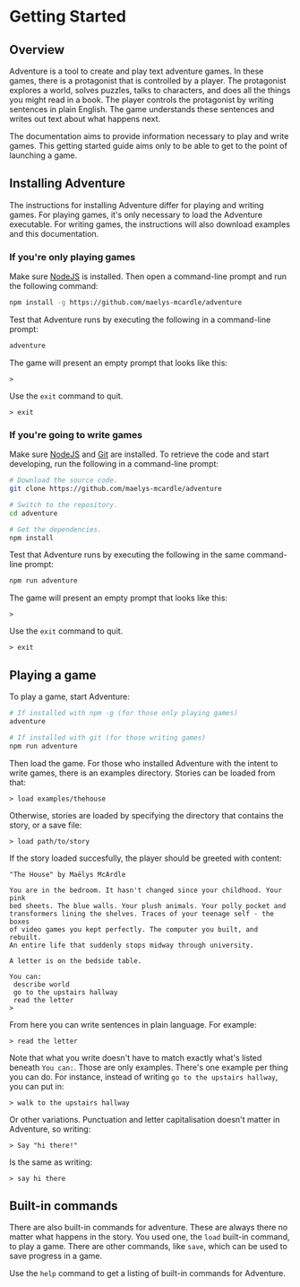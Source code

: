 # Getting Started

## Overview

Adventure is a tool to create and play text adventure games. In these 
games, there is a protagonist that is controlled by a player. The protagonist 
explores a world, solves puzzles, talks to characters, and does all the things
you might read in a book. The player controls the protagonist by writing 
sentences in plain English. The game understands these sentences and writes
out text about what happens next.

The documentation aims to provide information necessary to play and write games.
This getting started guide aims only to be able to get to the point of launching
a game.

## Installing Adventure

The instructions for installing Adventure differ for playing and writing games.
For playing games, it's only necessary to load the Adventure executable. For
writing games, the instructions will also download examples and this 
documentation.

### If you're only playing games

Make sure [NodeJS](https://nodejs.org/) is installed. Then open a command-line
prompt and run the following command:

```bash
npm install -g https://github.com/maelys-mcardle/adventure
```

Test that Adventure runs by executing the following in a command-line prompt:

```bash
adventure
```

The game will present an empty prompt that looks like this:

```
> 
```

Use the `exit` command to quit.

```
> exit
```

### If you're going to write games

Make sure [NodeJS](https://nodejs.org/) and [Git](https://git-scm.com/) are
installed. To retrieve the code and start developing, run the following in 
a command-line prompt:

```bash
# Download the source code.
git clone https://github.com/maelys-mcardle/adventure

# Switch to the repository.
cd adventure

# Get the dependencies.
npm install
```

Test that Adventure runs by executing the following in the same command-line
prompt:

```bash
npm run adventure
```

The game will present an empty prompt that looks like this:

```
> 
```

Use the `exit` command to quit.

```
> exit
```

## Playing a game

To play a game, start Adventure:

```bash
# If installed with npm -g (for those only playing games)
adventure

# If installed with git (for those writing games)
npm run adventure
```

Then load the game. For those who installed Adventure with the intent
to write games, there is an examples directory. Stories can be loaded 
from that:

```
> load examples/thehouse
```

Otherwise, stories are loaded by specifying the directory that contains
the story, or a save file:

```
> load path/to/story
```

If the story loaded succesfully, the player should be greeted with content:

```
"The House" by Maëlys McArdle

You are in the bedroom. It hasn't changed since your childhood. Your pink
bed sheets. The blue walls. Your plush animals. Your polly pocket and
transformers lining the shelves. Traces of your teenage self - the boxes
of video games you kept perfectly. The computer you built, and rebuilt.
An entire life that suddenly stops midway through university.

A letter is on the bedside table.

You can:
 describe world
 go to the upstairs hallway
 read the letter
>
```

From here you can write sentences in plain language. For example:

```
> read the letter
```

Note that what you write doesn't have to match exactly what's listed beneath
`You can:`. Those are only examples. There's one example per thing you can
do. For instance, instead of writing `go to the upstairs hallway`, you can 
put in:

```
> walk to the upstairs hallway
```

Or other variations. Punctuation and letter capitalisation doesn't matter
in Adventure, so writing:

```
> Say "hi there!"
```

Is the same as writing:

```
> say hi there
```

## Built-in commands

There are also built-in commands for adventure. These are always there no
matter what happens in the story. You used one, the `load` built-in command,
to play a game. There are other commands, like `save`, which can be used to
save progress in a game.

Use the `help` command to get a listing of built-in commands for Adventure.